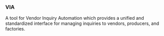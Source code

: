 ### VIA
A tool for Vendor Inquiry Automation which provides a unified and standardized interface for managing inquiries to vendors, producers, and factories.
